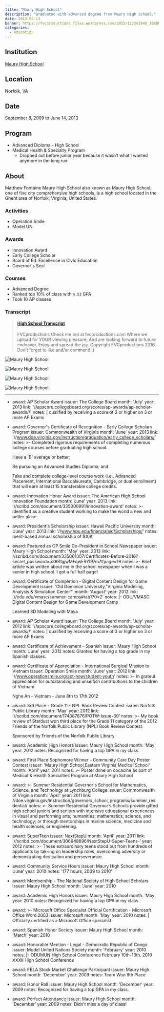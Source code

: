 ```yaml
---
title: "Maury High School"
description: "Graduated with advanced degree from Maury High School."
date: 2013-06-13
banner: https://fvcproductions.files.wordpress.com/2015/11/201048_3688026930399_442436614_o.jpg
categories:
  - education
---
```


## Institution

<a title="Maury High School" href="https://schools.nps.k12.va.us/mhs/" target="_blank" rel="noopener">Maury High School</a>

## Location

Norfolk, VA

## Date

September 8, 2009 to June 14, 2013

## Program

* Advanced Diploma - High School
* Medical Health & Specialty Program
  * Dropped out before junior year because it wasn't what I wanted anymore in the long run

## About

Matthew Fontaine Maury High School also known as Maury High School, one of five city comprehensive high schools, is a high school located in the Ghent area of Norfolk, Virginia, United States.

### Activities

* Operation Smile
* Model UN

### Awards

* Innovation Award
* Early College Scholar
* Board of Ed. Excellence in Civic Education
* Governor's Seal

### Courses

* Advanced Degree
* Ranked top 10% of class with `4.53` GPA
* Took 10 AP classes

### Transcript

<blockquote class="embedly-card"><h4><a href="https://www.scribd.com/document/353206754/high-school-transcript">High School Transcript</a></h4><p>FVCproductions Check me out at fvcproductions.com Where we upload for YOUR viewing pleasure, And are looking forward to future endeavor. Enjoy and spread the joy. Copyright FVCproductions 2016 Don't forget to like and/or comment! :)</p></blockquote>
<script async src="//cdn.embedly.com/widgets/platform.js" charset="UTF-8"></script>

![Maury High School](https://i1.wp.com/fvcproductions.files.wordpress.com/2015/11/201048_3688026930399_442436614_o.jpg?w=746&h=499&crop&ssl=1&zoom=2)

![Maury High School](https://i2.wp.com/fvcproductions.files.wordpress.com/2015/11/img_0849.jpg?w=246&h=184&crop&ssl=1&zoom=2)

![Maury High School](https://i0.wp.com/fvcproductions.files.wordpress.com/2015/11/img_0847.jpg?w=246&h=184&crop&ssl=1&zoom=2)

![Maury High School](https://i2.wp.com/fvcproductions.files.wordpress.com/2015/11/img_0848.jpg?w=496&h=372&crop&ssl=1&zoom=2)

---

* award: AP Scholar Award
  issuer: The College Board
  month: 'July'
  year: 2013
  link: '//apscore.collegeboard.org/scores/ap-awards/ap-scholar-awards//'
  notes: |
  qualified by receiving a score of 3 or higher on 3 or more AP Exams
* award: Governor's Certificate of Recognition - Early College Scholars Program
  issuer: Commonwealth of Virginia
  month: 'June'
  year: 2013
  link: '//www.doe.virginia.gov/instruction/graduation/early_college_scholars/'
  notes: >-
  Completed rigorous requirements of completing numerous college courses
  before graduating high school.

  Have a 'B' average or better;

  Be pursuing an Advanced Studies Diploma; and

  Take and complete college-level course work (i.e., Advanced Placement,
  International Baccalaureate, Cambridge, or dual enrollment) that will earn
  at least 15 transferable college credits.

* award: Innovation Honor Award
  issuer: The American High School Innovation Foundation
  month: 'June'
  year: 2013
  link: '//scribd.com/document/335000991/innovation-award'
  notes: >-
  identified as a creative student working to make the world a new and
  better place
* award: President's Scholarship
  issuer: Hawaii Pacific University
  month: 'June'
  year: 2013
  link: '//www.hpu.edu/financialaid/Scholarships/'
  notes: merit-based annual scholarship of $10K
* award: Featured as OP Smile Co-President in School Newspaper
  issuer: Maury High School
  month: 'May'
  year: 2013
  link: //scribd.com/document/335001007/Certificates-Before-2016?secret_password=a3881gjwMFqwERYl97m7#page=18
  notes: >-
  Brief article was written about me in the school newspaper when I was a
  senior in high school. I got a full half page!
* award: Certificate of Completion - Digital Content Design for Game Development
  issuer: 'Old Dominion University,"Virginia Modeling, Analysis & Simulation Center"'
  month: 'August'
  year: 2012
  link: '//odu.edu/vmasc/summer-camps#tab170=2'
  notes: |-
  ODU/VMASC Digital Content Design for Game Development Camp

  Learned 3D Modeling with Maya

* award: AP Scholar Award
  issuer: The College Board
  month: 'July'
  year: 2012
  link: '//apscore.collegeboard.org/scores/ap-awards/ap-scholar-awards//'
  notes: |
  qualified by receiving a score of 3 or higher on 3 or more AP Exams
* award: Certificate of Achievement - Spanish
  issuer: Maury High School
  month: 'June'
  year: 2012
  notes: Granted for having a top grade in my Spanish classes.
* award: Certificate of Appreciation - International Surgical Mission to Vietnam
  issuer: Operation Smile
  month: 'June'
  year: 2012
  link: '//www.operationsmile.org/act-now/student-youth'
  notes: >-
  In grateul appreciation for outsatanding and unselfish contributions to
  the children of Vietnam.

  Nghe An - Vietnam - June 8th to 17th 2012

* award: 3rd Place - Grade 11 - NPL Book Review Contest
  issuer: Norfolk Public Library
  month: 'May'
  year: 2012
  link: '//scribd.com/document/174387876/POTW-Issue-30'
  notes: >-
  My book review of Stardust won third place for the Grade 11 category of
  the 2012 Friends of the Norfolk Public Library (NPL) Book Review Contest.

  Sponsored by Friends of the Norfolk Public Library.

* award: Academic High Honors
  issuer: Maury High School
  month: 'May'
  year: 2012
  notes: Recognized for having a top GPA in my class.
* award: First Place Sophomore Winner - Community Care Day Poster Contest
  issuer: 'Maury High School,Eastern Virginia Medical School'
  month: 'April'
  year: 2011
  notes: >-
  Poster done on cocacine as part of Medical & Health Specialties Program at
  Maury High School
* award: >-
  Summer Residential Governor's School for Mathematics, Science, and
  Technology at Lynchburg College
  issuer: Commonwealth of Virginia
  month: 'April'
  year: 2011
  link: //doe.virginia.gov/instruction/governors_school_programs/summer_residential/
  notes: >-
  Summer Residential Governor’s Schools provide gifted high school juniors
  and seniors with intensive educational experiences in visual and
  performing arts; humanities; mathematics, science, and technology; or
  through mentorships in marine science, medicine and health sciences, or
  engineering.
* award: SuperTeen
  issuer: NextStepU
  month: 'April'
  year: 2011
  link: '//scribd.com/document/306948896/NextStepU-Super-Teens-'
  year: 2012
  notes: >-
  These extraordinary teens stood out from hundreds of applicants by tak-ing
  on leadership roles, overcoming adversity or demonstrating dedication and
  perseverance.
* award: Community Service Hours
  issuer: Maury High School
  month: 'June'
  year: 2010
  notes: '177 hours, 2009 to 2010'
* award: Membership - The National Society of High School Scholars
  issuer: Maury High School
  month: 'June'
  year: 2010
* award: Academic High Honors
  issuer: Maury High School
  month: 'May'
  year: 2010
  notes: Recognized for having a top GPA in my class.
* award: >-
  Microsoft Office Specialist Official Certification - Microsoft Office Word
  2003
  issuer: Microsoft
  month: 'May'
  year: 2010
  notes: |
  Officially certified as a Microsoft Office specialist
* award: Spanish Honor Society
  issuer: Maury High School
  month: 'March'
  year: 2010
* award: Honorable Mention - Legal - Democratic Republic of Congo
  issuer: Model United Nations Society
  month: 'February'
  year: 2010
  notes: |-
  ODUMUN High School Conference February 10th-13th, 2010
  XXXII High School Conference
* award: FBLA Stock Market Challenge Participant
  issuer: Maury High School
  month: 'December'
  year: 2009
  notes: Team Won 8th Place
* award: Honor Roll
  issuer: Maury High School
  month: 'December'
  year: 2009
  notes: Recognized for having a top GPA in my class.
* award: Perfect Attendance
  issuer: Maury High School
  month: 'December'
  year: 2009
  notes: Didn't miss a day of class!
